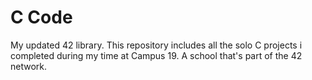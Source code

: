 # C Code
My updated 42 library. This repository includes all the solo C projects i completed during my time at Campus 19. A school that's part of the 42 network.
